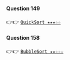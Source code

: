#### Question 149

👉👉  [`QuickSort ★★★☆☆`](https://github.com/jevishoo/algorithm_learning/blob/master/code/Sort/QuickSort.java)

#### Question 158

👉👉  [`BubbleSort ★★☆☆☆`](https://github.com/jevishoo/algorithm_learning/blob/master/code/Sort/BubbleSort.java)
